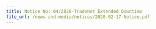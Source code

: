 ```yaml
---
title: Notice No: 04/2020-TradeNet Extended Downtime 
file_url: /news-and-media/notices/2020-02-17-Notice.pdf
---
```

